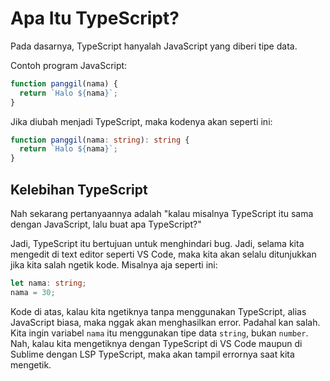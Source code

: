 # Apa Itu TypeScript?

Pada dasarnya, TypeScript hanyalah JavaScript yang diberi tipe data.

Contoh program JavaScript:

```javascript
function panggil(nama) {
  return `Halo ${nama}`;
}
```

Jika diubah menjadi TypeScript, maka kodenya akan seperti ini:

```typescript
function panggil(nama: string): string {
  return `Halo ${nama}`;
}
```

## Kelebihan TypeScript

Nah sekarang pertanyaannya adalah "kalau misalnya TypeScript itu sama dengan JavaScript, lalu buat apa TypeScript?"

Jadi, TypeScript itu bertujuan untuk menghindari bug. Jadi, selama kita mengedit di text editor seperti VS Code, maka kita akan selalu ditunjukkan jika kita salah ngetik kode. Misalnya aja seperti ini:

```typescript
let nama: string;
nama = 30;
```

Kode di atas, kalau kita ngetiknya tanpa menggunakan TypeScript, alias JavaScript biasa, maka nggak akan menghasilkan error. Padahal kan salah. Kita ingin variabel `nama` itu menggunakan tipe data `string`, bukan `number`. Nah, kalau kita mengetiknya dengan TypeScript di VS Code maupun di Sublime dengan LSP TypeScript, maka akan tampil errornya saat kita mengetik.
